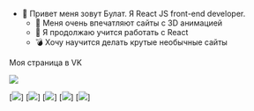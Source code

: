 - 👋 Привет меня зовут Булат. Я React JS front-end developer. 
  - 👀 Меня очень впечатляют сайты с 3D анимацией
  - 🌱 Я продолжаю учится работать с React 
  - :bomb: Хочу научится делать крутые необычные сайты 

Моя страница в VK 

[![](https://sun9-44.userapi.com/impg/j8q0Q6Jx8Ui54Xn6Ng65Ld1lrokdMmr4E9hkYg/VX9N_O9ffVw.jpg?size=67x58&quality=96&sign=b03a4c7c2264a4470fb69da9239aae39&type=album)](https://vk.com/bulatm92)


[![](https://img.shields.io/badge/github-blue?style=for-the-badge)]
[![](https://img.shields.io/badge/github-blue?style=for-the-badge)]
[![](https://img.shields.io/badge/github-blue?style=for-the-badge)]
[![](https://img.shields.io/badge/github-blue?style=for-the-badge)]
[![](https://img.shields.io/badge/github-blue?style=for-the-badge)]
